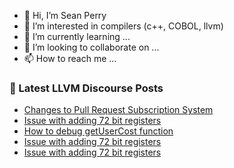 - 👋 Hi, I’m Sean Perry
- 👀 I’m interested in compilers (c++, COBOL, llvm)
- 🌱 I’m currently learning ...
- 💞️ I’m looking to collaborate on ...
- 📫 How to reach me ...

<!---
s66perry/s66perry is a ✨ special ✨ repository because its `README.md` (this file) appears on your GitHub profile.
You can click the Preview link to take a look at your changes.
--->
### 📕 Latest LLVM Discourse Posts

<!-- DISCOURSE-LLVM:START -->
- [Changes to Pull Request Subscription System](https://discourse.llvm.org/t/changes-to-pull-request-subscription-system/73296?page=2#post_32)
- [Issue with adding 72 bit registers](https://discourse.llvm.org/t/issue-with-adding-72-bit-registers/73364#post_15)
- [How to debug getUserCost function](https://discourse.llvm.org/t/how-to-debug-getusercost-function/73438#post_1)
- [Issue with adding 72 bit registers](https://discourse.llvm.org/t/issue-with-adding-72-bit-registers/73364#post_14)
- [Issue with adding 72 bit registers](https://discourse.llvm.org/t/issue-with-adding-72-bit-registers/73364#post_13)
<!-- DISCOURSE-LLVM:END -->
